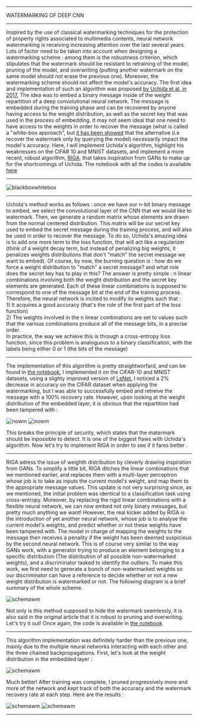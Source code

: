 
---

<p class="titletext">WATERMARKING OF DEEP CNN</p>

---

<p class="articletext"> Inspired by the use of classical watermarking techniques for the protection of property rights associated to multimedia contents, neural network watermarking is receiving increasing attention over the last several years. Lots of factor need to be taken into account when designing a watermarking scheme : among them is the robustness criterion, which stipulates that the watermark should be resistant to retraining of the model, pruning of the model, and overwriting (putting another watermark on the same model should not erase the previous one). Moreover, the watermarking scheme should not affect the model's accuracy. The first idea and implementation of such an algorithm was proposed <a href="https://arxiv.org/abs/1701.04082" class="linkedinlink">by Uchida et al. in 2017.</a> The idea was to embed a binary message inside of the weight repartition of a deep convolutional neural network. The message is embedded during the training phase and can be recovered by anyone having access to the weight distribution, as well as the secret key that was used in the process of embedding. It may not seem ideal that one need to have access to the weights in order to recover the message (what is called a "white-box approach", but <a href="https://arxiv.org/abs/1906.07745" class="linkedinlink">it has been showed</a> that the alternative (i.e recover the watermark only by querying the model) necessarily impact the model's accuracy. Here, I will implement Uchida's algorithm, highlight his weaknesses on the CIFAR 10 and MNIST datasets, and implement a more recent, robust algorithm, <a href="https://arxiv.org/abs/1910.14268" class="linkedinlink">RIGA</a>, that takes inspiration from GANs to make up for the shortcomings of Uchida. The notebook with all the codes is available <a href="https://colab.research.google.com/drive/1DUnfiuhqV2FR3V9jndP47zLTmsFhyNh2" class="linkedinlink">here</a> </p> 

---

<img src="images/blackboxwhitebox.png?raw=true" alt="blackboxwhitebox"/>

---

<p class="articletext">Uchida's method works as follows : once we have our n-bit binary message to embed, we select the convolutional layer of the CNN that we would like to watermark. Then, we generate a random matrix whose elements are drawn from the normal centered distribution. This matrix will be our secret key used to embed the secret message during the training process, and will also be used in order to recover the message. To do so, Uchida's amazing idea is to add one more term to the loss function, that will act like a regularizer (think of a weight decay term, but instead of penalizing big weights, it penalizes weights distributions that don't "match" the secret message we want to embed). Of course, by now, the burning question is : how do we force a weight distribution to "match" a secret message? and what role does the secret key has to play in this? The answer is pretty simple : n linear combinations involving both the weight distribution and the secret key elements are generated. Each of these linear combinations is supposed to correspond to one of the message bit at the end of the training process. Therefore, the neural network is incited to modify its weights such that : <br>
1) It acquires a good accuracy (that's the role of the first part of the loss function) <br>
2) The weights involved in the n linear combinations are set to values such that the various combinations produce all of the message bits, in a precise order.<br>
In practice, the way we achieve this is through a cross-entropy loss function, since this problem is analoguous to a binary classification, with the labels being either 0 or 1 (the bits of the message) </p>

---

<p class="articletext">The implementation of this algorithm is pretty straightworfard, and can be found in <a href="https://colab.research.google.com/drive/1DUnfiuhqV2FR3V9jndP47zLTmsFhyNh2" class="linkedinlink">the notebook.</a> I implemented it on the CIFAR-10 and MNIST datasets, using a slighty improved version of <a href="https://en.wikipedia.org/wiki/LeNet" class="linkedinlink">LeNet.</a> I noticed a 2% decrease in accuracy on the CIFAR dataset when applying the watermarking, but I was able to successfully embed and retreive the message with a 100% recovery rate. However, upon looking at the weight distribution of the embedded layer, it is obvious that the repartition had been tampered with :</p>

<img src="images/no_wm_mnist.png?raw=true" alt="nowm"/>
<img src="images/uchida_mnist.png?raw=true" alt="nowm"/>

<p class="articletext">This breaks the principle of security, which states that the matermark should be inpossible to detect. It is one of the biggest flaws with Uchida's algorithm. Now let's try to implement RIGA in order to see if it fares better .</p>

---

<p class="articletext">RIGA adress the issue of weighth distribution by cleverly drawing inspiration from GANs. To simplify a little bit, RIGA ditches the linear combinations that we mentioned earlier, and replaces them with a multi-layer perceptron whose job is to take as inputs the current model's weight, and map them to the appropriate message values. This update is not very surprising since, as we mentioned, the initial problem was identical to a classification task using cross-entropy. Moreover, by replacing the rigid linear combinations with a flexible neural network, we can now embed not only binary messages, but pretty much anything we want! However, the real kicker added by RIGA is the introduction of yet another neural network, whose job is to analyse the current model's weights, and predict whether or not these weights have been tampered with. The model in charge of mapping the weights to the message then receives a penality if the weight has been deemed suspicious by the second neural network. This is of course very similar to the way GANs work, with a generator trying to produce an element belonging to a specific distribution (The distribution of all possible non-watermarked weights), and a discriminator tasked to identify the outliers. To make this work, we first need to generate a bunch of non-watermarked weights so our discriminator can have a reference to decide whether or not a new weight distribution is watermarked or not. The following diagram is a brief summary of the whole scheme.</p>


<img src="images/schemawm.png?raw=true" alt="schemawm"/>

<p class="articletext">Not only is this method supposed to hide the watermark seemlessly, it is also said in the original article that it is robust to pruning and overwriting. Let's try it out! Once again, the code is available in <a href="https://colab.research.google.com/drive/1DUnfiuhqV2FR3V9jndP47zLTmsFhyNh2" class="linkedinlink">the notebook</a></p>

---

<p class="articletext">This algorithm implementation was definitely harder than the previous one, mainly due to the multiple neural networks interacting with each other and the three chained backpropagations. First, let's look at the weight distribution in the embedded layer :</p>

<img src="images/riga_mnist.png?raw=true" alt="schemawm"/>

<p class="articletext">Much better! After training was complete, I pruned progressively more and more of the network and kept track of both the accuracy and the watermark recovery rate at each step. Here are the results :</p>

<img src="images/cifar_riga_pruning.png?raw=true" alt="schemawm"/>
<img src="images/cifar_uchida_pruning.png?raw=true" alt="schemawm"/>

---

